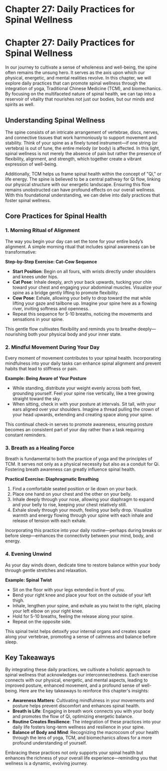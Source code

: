 # Chapter 27: Daily Practices for Spinal Wellness

# Chapter 27: Daily Practices for Spinal Wellness

In our journey to cultivate a sense of wholeness and well-being, the spine often remains the unsung hero. It serves as the axis upon which our physical, energetic, and mental realities revolve. In this chapter, we will explore daily practices that can promote spinal wellness through the integration of yoga, Traditional Chinese Medicine (TCM), and biomechanics. By focusing on the multifaceted nature of spinal health, we can tap into a reservoir of vitality that nourishes not just our bodies, but our minds and spirits as well.

## Understanding Spinal Wellness

The spine consists of an intricate arrangement of vertebrae, discs, nerves, and connective tissues that work harmoniously to support movement and stability. Think of your spine as a finely tuned instrument—if one string (or vertebra) is out of tune, the entire melody (or body) is affected. In this light, spinal wellness is not merely the absence of pain but rather the presence of flexibility, alignment, and strength, which together create a vibrant expression of well-being.

Additionally, TCM helps us frame spinal health within the concept of "Qi," or life energy. The spine is believed to be a central pathway for Qi flow, linking our physical structure with our energetic landscape. Ensuring this flow remains unobstructed can have profound effects on our overall wellness. With this foundational understanding, we can delve into daily practices that foster spinal wellness.

## Core Practices for Spinal Health

### 1. Morning Ritual of Alignment

The way you begin your day can set the tone for your entire body’s alignment. A simple morning ritual that includes spinal awareness can be transformative:

**Step-by-Step Exercise: Cat-Cow Sequence**
- **Start Position**: Begin on all fours, with wrists directly under shoulders and knees under hips.
- **Cat Pose**: Inhale deeply, arch your back upwards, tucking your chin toward your chest and engaging your abdominal muscles. Visualize your spine as a bridge gently lifting to promote flexibility.
- **Cow Pose**: Exhale, allowing your belly to drop toward the mat while lifting your gaze and tailbone up. Imagine your spine here as a flowing river, inviting softness and openness.
- Repeat this sequence for 5-10 breaths, noticing the movements and sensations in your spine.

This gentle flow cultivates flexibility and reminds you to breathe deeply—nourishing both your physical body and your inner state.

### 2. Mindful Movement During Your Day

Every moment of movement contributes to your spinal health. Incorporating mindfulness into your daily tasks can enhance spinal alignment and prevent habits that lead to stiffness or pain.

**Example: Being Aware of Your Posture**
- While standing, distribute your weight evenly across both feet, grounding yourself. Feel your spine rise vertically, like a tree growing straight toward the sky.
- When sitting, check in with your posture at intervals. Sit tall, with your ears aligned over your shoulders. Imagine a thread pulling the crown of your head upwards, extending and creating space along your spine.

This continual check-in serves to promote awareness, ensuring posture becomes an consistent part of your day rather than a task requiring constant reminders.

### 3. Breath as a Healing Force

Breath is fundamental to both the practice of yoga and the principles of TCM. It serves not only as a physical necessity but also as a conduit for Qi. Fostering breath awareness can greatly influence spinal health.

**Practical Exercise: Diaphragmatic Breathing**
1. Find a comfortable seated position or lie down on your back.
2. Place one hand on your chest and the other on your belly.
3. Inhale deeply through your nose, allowing your diaphragm to expand and your belly to rise, keeping your chest relatively still.
4. Exhale slowly through your mouth, feeling your belly drop. Visualize warmth and energy flowing through your spine with each inhale and release of tension with each exhale.

Incorporating this practice into your daily routine—perhaps during breaks or before sleep—enhances the connectivity between your mind, body, and energy.

### 4. Evening Unwind

As your day winds down, dedicate time to restore balance within your body through gentle stretches and relaxation.

**Example: Spinal Twist**
- Sit on the floor with your legs extended in front of you.
- Bend your right knee and place your foot on the outside of your left thigh.
- Inhale, lengthen your spine, and exhale as you twist to the right, placing your left elbow on your right knee.
- Hold for 5-10 breaths, feeling the release along your spine.
- Repeat on the opposite side.

This spinal twist helps detoxify your internal organs and creates space along your vertebrae, promoting a sense of calmness and balance before sleep.

## Key Takeaways

By integrating these daily practices, we cultivate a holistic approach to spinal wellness that acknowledges our interconnectedness. Each exercise connects with our physical, energetic, and mental aspects, leading to improved posture, enhanced movement, and a profound sense of well-being. Here are the key takeaways to reinforce this chapter's insights:

- **Awareness Matters**: Cultivating mindfulness in your movements and posture helps prevent discomfort and enhances spinal health.
- **Breath is Life**: Engaging in breath work connects you with your body and promotes the flow of Qi, optimizing energetic balance.
- **Routine Creates Resilience**: The integration of these practices into your daily life fosters long-term wellness and resilience in your spine.
- **Balance of Body and Mind**: Recognizing the macrocosm of your health through the lens of yoga, TCM, and biomechanics allows for a more profound understanding of yourself.

Embracing these practices not only supports your spinal health but enhances the richness of your overall life experience—reminding you that wellness is a dynamic, evolving journey.